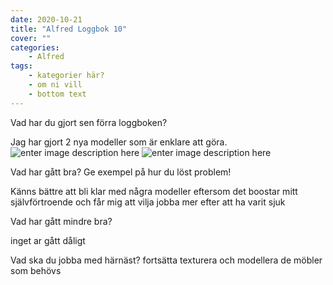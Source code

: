 ```yaml
---
date: 2020-10-21
title: "Alfred Loggbok 10"
cover: ""
categories: 
    - Alfred
tags:
    - kategorier här?
    - om ni vill
    - bottom text
---
```



Vad har du gjort sen förra loggboken?

Jag har gjort 2 nya modeller som är enklare att göra.
![enter image description here](https://cdn.discordapp.com/attachments/493512369662590977/768400340248166410/20-10-21_1.png)
![enter image description here](https://cdn.discordapp.com/attachments/493512369662590977/768400355254992916/20-10-21_2.png)

Vad har gått bra? Ge exempel på hur du löst problem!

Känns bättre att bli klar med några modeller eftersom det boostar mitt självförtroende och får mig att vilja jobba mer efter att ha varit sjuk

Vad har gått mindre bra? 

inget ar gått dåligt

Vad ska du jobba med härnäst?
fortsätta texturera och modellera de möbler som behövs

